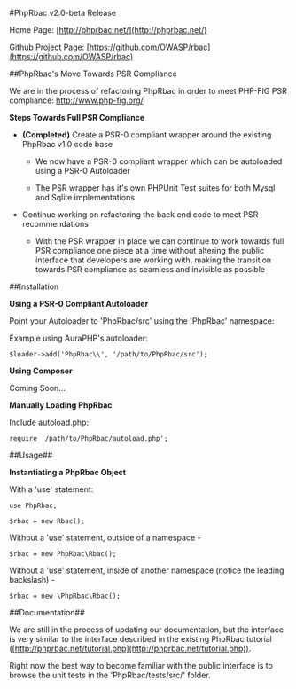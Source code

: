#PhpRbac v2.0-beta Release

Home Page: [http://phprbac.net/](http://phprbac.net/)

Github Project Page: [https://github.com/OWASP/rbac](https://github.com/OWASP/rbac)

##PhpRbac's Move Towards PSR Compliance

We are in the process of refactoring PhpRbac in order to meet PHP-FIG PSR compliance: http://www.php-fig.org/

**Steps Towards Full PSR Compliance**

* **(Completed)** Create a PSR-0 compliant wrapper around the existing PhpRbac v1.0 code base

    * We now have a PSR-0 compliant wrapper which can be autoloaded using a PSR-0 Autoloader
    
    * The PSR wrapper has it's own PHPUnit Test suites for both Mysql and Sqlite implementations

* Continue working on refactoring the back end code to meet PSR recommendations

	* With the PSR wrapper in place we can continue to work towards full PSR compliance one piece at a
	time without altering the public interface that developers are working with, making the transition
	towards PSR compliance as seamless and invisible as possible
	
##Installation

**Using a PSR-0 Compliant Autoloader**

Point your Autoloader to 'PhpRbac/src' using the 'PhpRbac' namespace:

Example using AuraPHP's autoloader:
    
    $loader->add('PhpRbac\\', '/path/to/PhpRbac/src');
    
**Using Composer**

Coming Soon...

**Manually Loading PhpRbac**

Include autoload.php:

	require '/path/to/PhpRbac/autoload.php';
	
##Usage##

**Instantiating a PhpRbac Object**
	
With a 'use' statement:

    use PhpRbac;

    $rbac = new Rbac();

Without a 'use' statement, outside of a namespace - 

    $rbac = new PhpRbac\Rbac();

Without a 'use' statement, inside of another namespace (notice the leading backslash) -

    $rbac = new \PhpRbac\Rbac();
	
##Documentation##

We are still in the process of updating our documentation, but the interface is very similar to the
interface described in the existing PhpRbac tutorial ([http://phprbac.net/tutorial.php](http://phprbac.net/tutorial.php)).

Right now the best way to become familiar with the public interface is to browse the unit tests in the
'PhpRbac/tests/src/' folder.